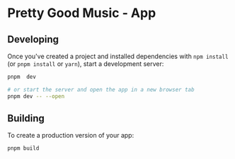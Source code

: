 # Pretty Good Music - App

## Developing

Once you've created a project and installed dependencies with `npm install` (or `pnpm install` or `yarn`), start a development server:

```bash
pnpm  dev

# or start the server and open the app in a new browser tab
pnpm dev -- --open
```

## Building

To create a production version of your app:

```bash
pnpm build
```
